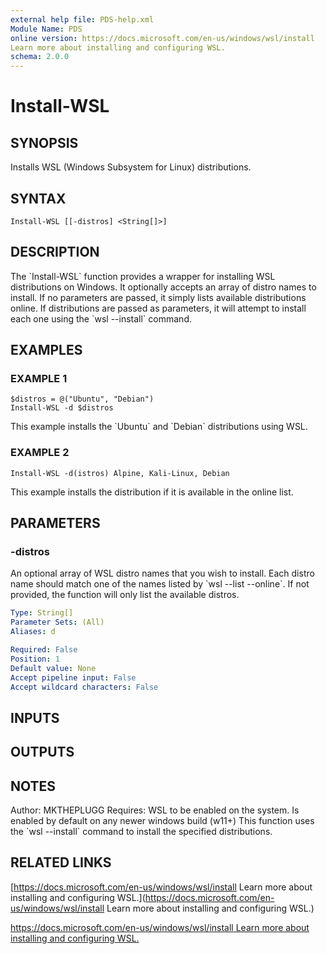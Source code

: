 ```yaml
---
external help file: PDS-help.xml
Module Name: PDS
online version: https://docs.microsoft.com/en-us/windows/wsl/install
Learn more about installing and configuring WSL.
schema: 2.0.0
---
```


# Install-WSL

## SYNOPSIS
Installs WSL (Windows Subsystem for Linux) distributions.

## SYNTAX

```
Install-WSL [[-distros] <String[]>]
```

## DESCRIPTION
The \`Install-WSL\` function provides a wrapper for installing WSL distributions on Windows.
It optionally accepts an array of distro names to install.
If no parameters are passed,
it simply lists available distributions online.
If distributions are passed as parameters,
it will attempt to install each one using the \`wsl --install\` command.

## EXAMPLES

### EXAMPLE 1
```
$distros = @("Ubuntu", "Debian")
Install-WSL -d $distros
```

This example installs the \`Ubuntu\` and \`Debian\` distributions using WSL.

### EXAMPLE 2
```
Install-WSL -d(istros) Alpine, Kali-Linux, Debian
```

This example installs the distribution if it is available in the online list.

## PARAMETERS

### -distros
An optional array of WSL distro names that you wish to install.
Each distro name should
match one of the names listed by \`wsl --list --online\`.
If not provided, the function
will only list the available distros.

```yaml
Type: String[]
Parameter Sets: (All)
Aliases: d

Required: False
Position: 1
Default value: None
Accept pipeline input: False
Accept wildcard characters: False
```

## INPUTS

## OUTPUTS

## NOTES
Author: MKTHEPLUGG
Requires: WSL to be enabled on the system.
Is enabled by default on any newer windows build (w11+)
This function uses the \`wsl --install\` command to install the specified distributions.

## RELATED LINKS

[https://docs.microsoft.com/en-us/windows/wsl/install
Learn more about installing and configuring WSL.](https://docs.microsoft.com/en-us/windows/wsl/install
Learn more about installing and configuring WSL.)

[https://docs.microsoft.com/en-us/windows/wsl/install
Learn more about installing and configuring WSL.]()

